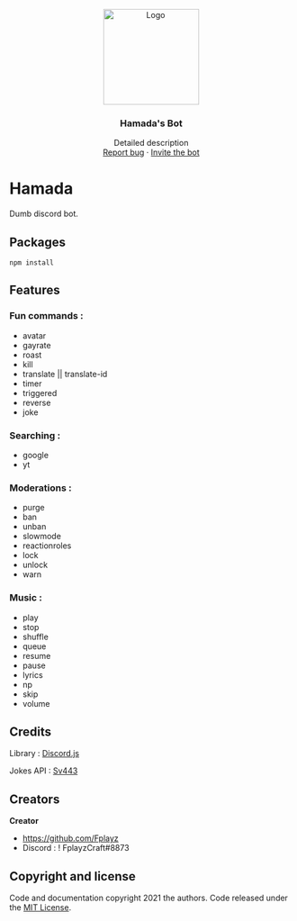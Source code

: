 <p align="center">
  <a href="hhttps://dsc.gg/astelixzbot">
    <img src="https://cdn.discordapp.com/avatars/827058809847545905/8e33890c9112d00eeca5e57d43f5decc.webp?size=2048" alt="Logo" width=170 height=170>
  </a>

  <h3 align="center">Hamada's Bot</h3>

  <p align="center">
    Detailed description
    <br>
    <a href="https://github.com/Fplayz/Hamada/issues">Report bug</a>
    ·
    <a href="https://dsc.gg/astelixzbot">Invite the bot</a>
  </p>
</p>

# Hamada
Dumb discord bot.

## Packages
```
npm install
```

## Features

### Fun commands :

- avatar
- gayrate
- roast
- kill
- translate || translate-id
- timer
- triggered
- reverse
- joke

### Searching :

- google
- yt

### Moderations :

- purge
- ban
- unban
- slowmode
- reactionroles
- lock
- unlock
- warn

### Music :

- play
- stop
- shuffle
- queue
- resume
- pause
- lyrics
- np
- skip
- volume

## Credits

Library : [Discord.js](https://discord.js.org/)

Jokes API : [Sv443](https://sv443.net/jokeapi/v2/joke/Any)

## Creators

**Creator**

- <https://github.com/Fplayz>
- Discord : ! FplayzCraft#8873

## Copyright and license

Code and documentation copyright 2021 the authors. Code released under the [MIT License](https://github.com/Fplayz/Hamada/blob/master/LICENSE).
